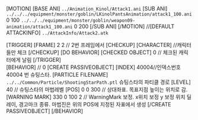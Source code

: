 [MOTION]
[BASE ANI] `../Animation_Kinol/Attack1.ani`
[SUB ANI]
`../../../equipment/monster/goblin/LKinolPantsAnimation/attack1_100.ani` 0 100
`../../../equipment/monster/goblin/weapon09-animation/attack1_100.ani` 0 200
[/SUB ANI]
[/MOTION]
//[DEFAULT ATTACKINFO]	`../AttackInfo/Attack2.atk`

[TRIGGER]
[FRAME] 2 2 // 2번 프레임에서
[CHECKUP] [CHARACTER] //캐릭터들만 체크
[/CHECKUP]
[DO BEHAVIOR] [CHECKED OBJECT] 0 // 체크된 캐릭터에게 날림
[/TRIGGER]	
[BEHAVIOR] // 0 
	[CREATE PASSIVEOBJECT]
		[INDEX] 40004//인덱스번호 40004 번 슈팅스타.
		[PARTICLE FILENAME] `../../Common/Particle/ShootingStarPath.ptl` 슈팅스타의 파티클 경로
		[LEVEL] 40	// 슈팅스타의 마법레벨
		[POS] 0 0 300 // 상대좌표. 목표지점 높이는 위치로 감. 
		[WARNING MARK] 330 0 100 2 // WarningMark 보정. x위치 보정 y 보정 위치 딜레이, 경고마크 종류. 마법진은 위의 POS에 지정된 자표에서 생성
	[/CREATE PASSIVEOBJECT]
[/BEHAVIOR]
